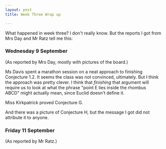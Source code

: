 ```yaml
---
layout: post
title: Week Three Wrap up

---
```


What happened in week three? I don't really know. But the reports I got from
Mrs Day and Mr Ratz tell me this:

### Wednesday 9 September

(As reported by Mrs Day, mostly with pictures of the board.)

Ms Davis spent a marathon session on a neat approach to finishing Conjecture 1.2. It seems the class was not convinced, ultimately. But I think the approach
was pretty clever. I think that _finishing_ that argument will require us to look at what the phrase "point E lies inside the rhombus ABCD" might actually mean, since Euclid doesn't define it.

Miss Kirkpatrick proved Conjecture G.

And there was a picture of Conjecture H, but the message I got did not attribute it to anyone.

### Friday 11 September

(As reported by Mr Ratz.)




